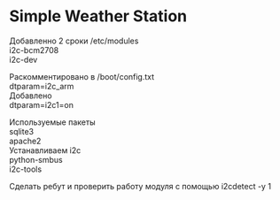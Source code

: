 # Simple Weather Station<br>
Добавленно 2 сроки /etc/modules<br>
i2c-bcm2708<br>
i2c-dev<br>
<p>
Раскомментировано в /boot/config.txt<br>
dtparam=i2c_arm<br>
Добавлено<br>
dtparam=i2c1=on<br>
<p>
Используемые пакеты<br>
sqlite3<br>
apache2<br>
Устанавливаем i2c <br>
python-smbus<br>
i2c-tools<br>
<p>
Сделать ребут и проверить работу модуля с помощью i2cdetect -y 1<br>
